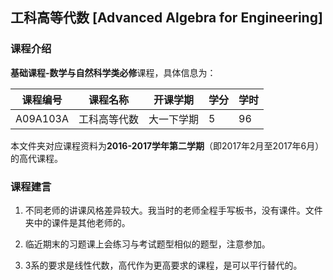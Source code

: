 ## 工科高等代数 [Advanced Algebra for Engineering]

### 课程介绍

**基础课程-数学与自然科学类必修**课程，具体信息为：

| 课程编号 | 课程名称 | 开课学期 | 学分 | 学时 |
| --- | --- | --- | --- | --- |
| A09A103A | 工科高等代数 | 大一下学期 | 5 | 96 |

本文件夹对应课程资料为**2016-2017学年第二学期**（即2017年2月至2017年6月）的高代课程。

### 课程建言

1. 不同老师的讲课风格差异较大。我当时的老师全程手写板书，没有课件。文件夹中的课件是其他老师的。

2. 临近期末的习题课上会练习与考试题型相似的题型，注意参加。

3. 3系的要求是线性代数，高代作为更高要求的课程，是可以平行替代的。
